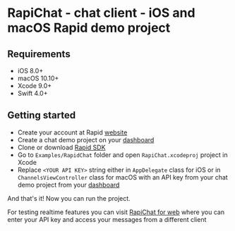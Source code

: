 # RapiChat - chat client - iOS and macOS Rapid demo project

## Requirements

- iOS 8.0+
- macOS 10.10+
- Xcode 9.0+
- Swift 4.0+

## Getting started

- Create your account at Rapid [website](https://www.rapidrealtime.com/signup)
- Create a chat demo project on your [dashboard](https://dashboard.rapidrealtime.com)
- Clone or download [Rapid SDK](https://github.com/rapid-io/rapid-io-ios)
- Go to `Examples/RapidChat` folder and open `RapiChat.xcodeproj` project in Xcode
- Replace `<YOUR API KEY>` string either in `AppDelegate` class for iOS or in `ChannelsViewController` class for macOS with an API key from your chat demo project from your [dashboard](https://dashboard.rapidrealtime.com)

And that's it! Now you can run the project.

For testing realtime features you can visit [RapiChat for web](http://demo-chat.rapidrealtime.com) where you can enter your API key and access your messages from a different client